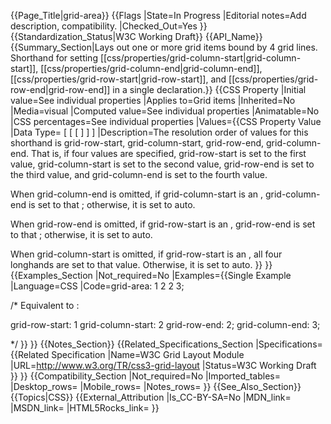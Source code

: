 {{Page_Title|grid-area}}
{{Flags
|State=In Progress
|Editorial notes=Add description, compatibility.
|Checked_Out=Yes
}}
{{Standardization_Status|W3C Working Draft}}
{{API_Name}}
{{Summary_Section|Lays out one or more grid items bound by 4 grid lines. Shorthand for setting [[css/properties/grid-column-start|grid-column-start]], [[css/properties/grid-column-end|grid-column-end]], [[css/properties/grid-row-start|grid-row-start]], and [[css/properties/grid-row-end|grid-row-end]] in a single declaration.}}
{{CSS Property
|Initial value=See individual properties
|Applies to=Grid items
|Inherited=No
|Media=visual
|Computed value=See individual properties
|Animatable=No
|CSS percentages=See individual properties
|Values={{CSS Property Value
|Data Type=<grid-line> [ <grid-line> [ <grid-line> [ <grid-line> ] ] ]
|Description=The resolution order of values for this shorthand is grid-row-start, grid-column-start, grid-row-end, grid-column-end. That is, if four <grid-line> values are specified, grid-row-start is set to the first value, grid-column-start is set to the second value, grid-row-end is set to the third value, and grid-column-end is set to the fourth value.

When grid-column-end is omitted, if grid-column-start is an <ident>, grid-column-end is set to that <ident>; otherwise, it is set to auto.

When grid-row-end is omitted, if grid-row-start is an <ident>, grid-row-end is set to that <ident>; otherwise, it is set to auto.

When grid-column-start is omitted, if grid-row-start is an <ident>, all four longhands are set to that value. Otherwise, it is set to auto.
}}
}}
{{Examples_Section
|Not_required=No
|Examples={{Single Example
|Language=CSS
|Code=grid-area: 1 2 2 3;

/*  Equivalent to :

grid-row-start: 1
grid-column-start: 2
grid-row-end: 2;
grid-column-end: 3;

*/
}}
}}
{{Notes_Section}}
{{Related_Specifications_Section
|Specifications={{Related Specification
|Name=W3C Grid Layout Module
|URL=http://www.w3.org/TR/css3-grid-layout
|Status=W3C Working Draft
}}
}}
{{Compatibility_Section
|Not_required=No
|Imported_tables=
|Desktop_rows=
|Mobile_rows=
|Notes_rows=
}}
{{See_Also_Section}}
{{Topics|CSS}}
{{External_Attribution
|Is_CC-BY-SA=No
|MDN_link=
|MSDN_link=
|HTML5Rocks_link=
}}